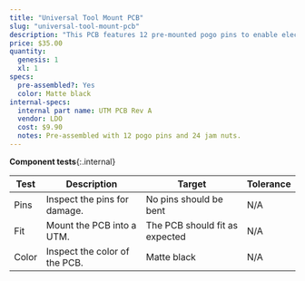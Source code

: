 ```yaml
---
title: "Universal Tool Mount PCB"
slug: "universal-tool-mount-pcb"
description: "This PCB features 12 pre-mounted pogo pins to enable electrical connection with FarmBot's tools. [Click here to download the source files](https://drive.google.com/drive/folders/1BTdp27t__LOzHmLJjJt_slEUzAGGNGCx)."
price: $35.00
quantity:
  genesis: 1
  xl: 1
specs:
  pre-assembled?: Yes
  color: Matte black
internal-specs:
  internal part name: UTM PCB Rev A
  vendor: LDO
  cost: $9.90
  notes: Pre-assembled with 12 pogo pins and 24 jam nuts.
---
```


**Component tests**{:.internal}

|Test         |Description  |Target       |Tolerance    |
|-------------|-------------|-------------|-------------|
|Pins         |Inspect the pins for damage.|No pins should be bent|N/A
|Fit          |Mount the PCB into a UTM.|The PCB should fit as expected|N/A
|Color        |Inspect the color of the PCB.|Matte black|N/A